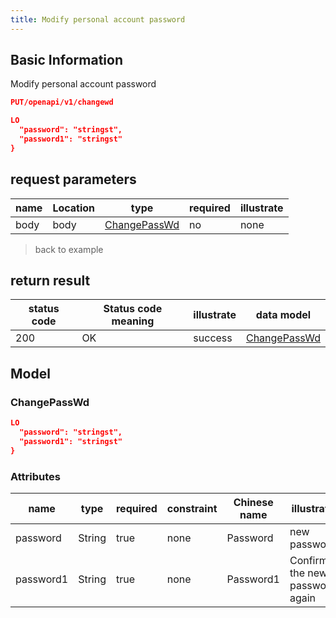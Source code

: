 ```yaml
---
title: Modify personal account password
---
```


## Basic Information

Modify personal account password

```json title="请求路径"
PUT/openapi/v1/changewd
```

```json title="Body请求参数"
LO
  "password": "stringst",
  "password1": "stringst"
}
```

## request parameters

| name | Location | type                          | required | illustrate |
| ---- | -------- | ----------------------------- | -------- | ---------- |
| body | body     | [ChangePassWd](#changepasswd) | no       | none       |

> back to example

## return result

| status code | Status code meaning | illustrate | data model                    |
| ----------- | ------------------- | ---------- | ----------------------------- |
| 200         | OK                  | success    | [ChangePassWd](#changepasswd) |

## Model

### ChangePassWd

```json
LO
  "password": "stringst",
  "password1": "stringst"
}

```

### Attributes

| name      | type   | required | constraint | Chinese name | illustrate                     |
| --------- | ------ | -------- | ---------- | ------------ | ------------------------------ |
| password  | String | true     | none       | Password     | new password                   |
| password1 | String | true     | none       | Password1    | Confirm the new password again |